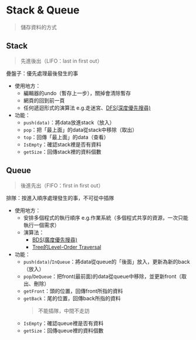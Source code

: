 
# Stack & Queue
 > 儲存資料的方式
 
 ## Stack
  > 先進後出（LIFO：last in first out）
  
  疊盤子：優先處理最後發生的事
  - 使用地方：
    - 編輯器的undo（暫存上一步），關掉會清除暫存
    - 網頁的回到前一頁
    - 任何遞迴形式的演算法 e.g.走迷宮、[DFS(深度優先搜尋)](http://alrightchiu.github.io/SecondRound/graph-depth-first-searchdfsshen-du-you-xian-sou-xun.html)
  - 功能：
    - `push(data)`：將data放進stack（放入）
    - `pop`：把「最上面」的data從stack中移除（取出）
    - `top`：回傳「最上面」的data（查看）
    - `IsEmpty`：確認stack裡是否有資料
    - `getSize`：回傳stack裡的資料個數
  
 ## Queue
  > 後進先出（FIFO：first in first out）
  
  排隊：按進入順序處理發生的事，不可從中插隊
  - 使用地方：
    - 安排多個程式的執行順序  e.g.作業系統（多個程式共享的資源，一次只能執行一個需求）
    - 演算法：
      - [BDS(廣度優先搜尋)](http://alrightchiu.github.io/SecondRound/graph-breadth-first-searchbfsguang-du-you-xian-sou-xun.html)
      - [Tree的Level-Order Traversal](http://alrightchiu.github.io/SecondRound/binary-tree-traversalxun-fang.html#level)
  - 功能：
    - `push(data)`/`InQueue`：將data從queue的「後面」放入，更新為新的back（放入）
    - `pop`/`DeQueue`：把front(最前面)的data從queue中移除，並更新front（取出、刪除）
    - `getFront`：頭的位置，回傳front所指的資料
    - `getBack`：尾的位置，回傳back所指的資料
      > 不能插隊，中間不走訪
    - `IsEmpty`：確認queue裡是否有資料
    - `getSize`：回傳queue裡的資料個數
   
  
